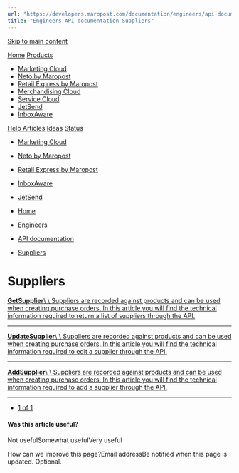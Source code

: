 ```yaml
---
url: "https://developers.maropost.com/documentation/engineers/api-documentation/suppliers"
title: "Engineers API documentation Suppliers"
---
```


[Skip to main content](https://developers.maropost.com/documentation/engineers/api-documentation/suppliers#main-content)

[Home](https://developers.maropost.com/) [Products](https://developers.maropost.com/documentation/engineers/api-documentation/suppliers)

- [Marketing Cloud](https://galaxy.maropost.com/categories/marketing-cloud)
- [Neto by Maropost](https://galaxy.maropost.com/categories/neto-by-maropost)
- [Retail Express by Maropost](https://galaxy.maropost.com/categories/retail-express)
- [Merchandising Cloud](https://galaxy.maropost.com/categories/merchandising-cloud)
- [Service Cloud](https://galaxy.maropost.com/categories/service-cloud)
- [JetSend](https://galaxy.maropost.com/categories/jetsend)
- [InboxAware](https://galaxy.maropost.com/categories/inboxaware)

[Help Articles](https://galaxy.maropost.com/kb/neto-by-maropost) [Ideas](https://galaxy.maropost.com/categories/neto-by-maropost-ideas) [Status](https://developers.maropost.com/documentation/engineers/api-documentation/suppliers)
- [Marketing Cloud](https://status.maropost.com/)
- [Neto by Maropost](https://status.netohq.com/)
- [Retail Express by Maropost](https://status-retailcloud.maropost.com/)
- [InboxAware](https://status.inboxaware.com/)
- [JetSend](https://status.jetsend.com/)

- [Home](https://developers.maropost.com/)
- [Engineers](https://developers.maropost.com/documentation/engineers)
- [API documentation](https://developers.maropost.com/documentation/engineers/api-documentation)
- [Suppliers](https://developers.maropost.com/documentation/engineers/api-documentation/suppliers)

# Suppliers

[**GetSupplier**\\
\\
Suppliers are recorded against products and can be used when creating purchase orders. In this article you will find the technical information required to return a list of suppliers through the API.](https://developers.maropost.com/documentation/engineers/api-documentation/suppliers/getsupplier/)

* * *

[**UpdateSupplier**\\
\\
Suppliers are recorded against products and can be used when creating purchase orders. In this article you will find the technical information required to edit a supplier through the API.](https://developers.maropost.com/documentation/engineers/api-documentation/suppliers/updatesupplier/)

* * *

[**AddSupplier**\\
\\
Suppliers are recorded against products and can be used when creating purchase orders. In this article you will find the technical information required to add a supplier through the API.](https://developers.maropost.com/documentation/engineers/api-documentation/suppliers/addsupplier/)

* * *

- [1 of 1](https://developers.maropost.com/documentation/engineers/api-documentation/suppliers?pgnum=1)

#### Was this article useful?

Not usefulSomewhat usefulVery useful

How can we improve this page?Email addressBe notified when this page is updated. Optional.